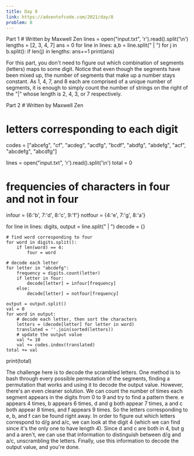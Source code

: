 ```yaml
---
title: Day 8
link: https://adventofcode.com/2021/day/8
problem: 8
---
```

Part 1
<python># Written by Maxwell Zen
lines = open("input.txt", 'r').read().split('\n')
lengths = [2, 3, 4, 7]
ans = 0
for line in lines:
    a,b = line.split(" | ")
    for j in b.split():
        if len(j) in lengths:
            ans+=1
print(ans)</python>

For this part, you don't need to figure out which combination of segments (letters) maps to some digit. Notice that even though the segments have been mixed up, the number of segments that make up a number stays constant. As 1, 4, 7, and 8 each are comprised of a unique number of segments, it is enough to simply count the number of strings on the right of the "|" whose length is 2, 4, 3, or 7 respectively.

Part 2
<python># Written by Maxwell Zen
# letters corresponding to each digit
codes = ["abcefg", "cf", "acdeg", "acdfg", "bcdf",
"abdfg", "abdefg", "acf", "abcdefg", "abcdfg"]

lines = open("input.txt", 'r').read().split('\n')
total = 0

# frequencies of characters in four and not in four
infour = {6:'b', 7:'d', 8:'c', 9:'f'}
notfour = {4:'e', 7:'g', 8:'a'}

for line in lines:
    digits, output = line.split(" | ")
    decode = {}

    # find word corresponding to four
    for word in digits.split():
        if len(word) == 4:
            four = word

    # decode each letter
    for letter in "abcdefg":
        frequency = digits.count(letter)
        if letter in four:
            decode[letter] = infour[frequency]
        else:
            decode[letter] = notfour[frequency]

    output = output.split()
    val = 0
    for word in output:
        # decode each letter, then sort the characters
        letters = (decode[letter] for letter in word)
        translated = ''.join(sorted(letters))
        # update the output value
        val *= 10
        val += codes.index(translated)
    total += val
print(total)</python>

The challenge here is to decode the scrambled letters. One method is to bash through every possible permutation of the segments, finding a permutation that works and using it to decode the output value. However, there's an even cleaner solution. We can count the number of times each segment appears in the digits from 0 to 9 and try to find a pattern there. e appears 4 times, b appears 6 times, d and g both appear 7 times, a and c both appear 8 times, and f appears 9 times. So the letters corresponding to e, b, and f can be found right away. In order to figure out which letters correspond to d/g and a/c, we can look at the digit 4 (which we can find since it's the only one to have length 4). Since d and c are both in 4, but g and a aren't, we can use that information to distinguish between d/g and a/c, unscrambling the letters. Finally, use this information to decode the output value, and you're done.